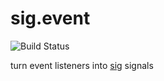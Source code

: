 # sig.event

![Build Status](https://api.travis-ci.org/justinvdm/sig.event.png)

turn event listeners into [sig](https://github.com/justinvdm/sig) signals
